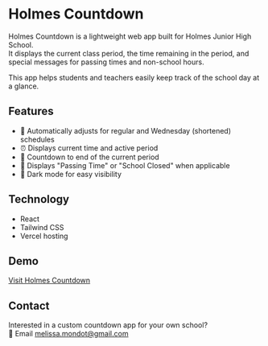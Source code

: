 # Holmes Countdown

Holmes Countdown is a lightweight web app built for Holmes Junior High School.  
It displays the current class period, the time remaining in the period, and special messages for passing times and non-school hours.

This app helps students and teachers easily keep track of the school day at a glance.

## Features
- 📅 Automatically adjusts for regular and Wednesday (shortened) schedules
- ⏰ Displays current time and active period
- 🔔 Countdown to end of the current period
- 🚪 Displays "Passing Time" or "School Closed" when applicable
- 🎨 Dark mode for easy visibility

## Technology
- React
- Tailwind CSS
- Vercel hosting

## Demo
[Visit Holmes Countdown](https://holmes-countdown.vercel.app)

## Contact
Interested in a custom countdown app for your own school?  
📧 Email [melissa.mondot@gmail.com](mailto:melissa.mondot@gmail.com)
